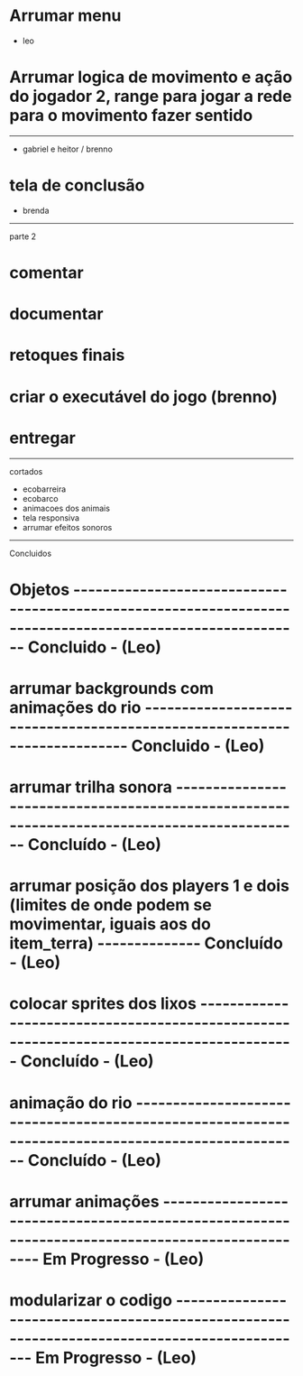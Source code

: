 # Arrumar menu
- leo

# Arrumar logica de movimento e ação do jogador 2, range para jogar a rede para o movimento fazer sentido
********************************
- gabriel e heitor / brenno



# tela de conclusão
- brenda


------------------------------------------------------------------------
parte 2


# comentar

# documentar

# retoques finais

# criar o executável do jogo (brenno)

# entregar


------------------------------------------------------------------------
cortados

- ecobarreira
- ecobarco
- animacoes dos animais
- tela responsiva
- arrumar efeitos sonoros









------------------------------------------------------------------------
Concluidos


# Objetos ----------------------------------------------------------------------------------------------------------- Concluido    -    (Leo)
# arrumar backgrounds com animações do rio -------------------------------------------------------------------------- Concluido    -    (Leo)
# arrumar trilha sonora --------------------------------------------------------------------------------------------- Concluído    -    (Leo)
# arrumar posição dos players 1 e dois (limites de onde podem se movimentar, iguais aos do item_terra) -------------- Concluído    -    (Leo)
# colocar sprites dos lixos ----------------------------------------------------------------------------------------- Concluído    -    (Leo)
# animação do rio --------------------------------------------------------------------------------------------------- Concluído    -    (Leo)
# arrumar animações ------------------------------------------------------------------------------------------------- Em Progresso -    (Leo)


# modularizar o codigo ---------------------------------------------------------------------------------------------- Em Progresso -    (Leo)